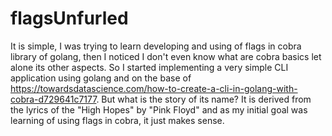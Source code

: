 # flagsUnfurled
It is simple, I was trying to learn developing and using of flags in cobra library of golang, then I noticed I don't even know what are cobra basics let alone its other aspects. So I started implementing a very simple CLI application using golang and on the base of https://towardsdatascience.com/how-to-create-a-cli-in-golang-with-cobra-d729641c7177.
But what is the story of its name? It is derived from the lyrics of the "High Hopes" by "Pink Floyd" and as my initial goal was learning of using flags in cobra, it just makes sense.
